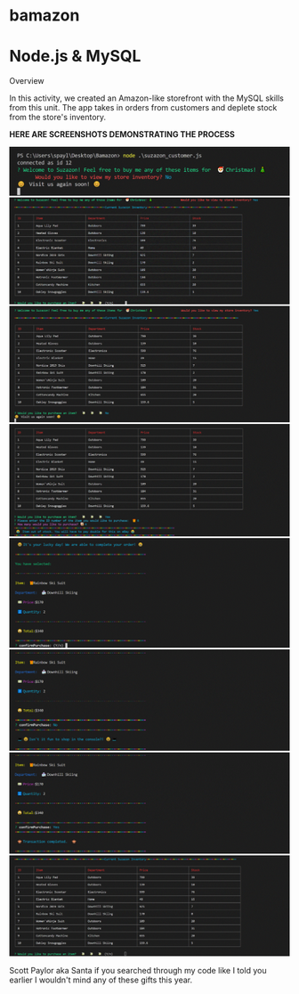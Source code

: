 # bamazon

# Node.js & MySQL

Overview

In this activity, we created an Amazon-like storefront with the MySQL skills from this unit. The app takes in orders from customers and deplete stock from the store's inventory.

**HERE ARE SCREENSHOTS DEMONSTRATING THE PROCESS**

<img src="images/Capture1.GIF">
<img src="images/Capture2.GIF">
<img src="images/Capture3.GIF">
<img src="images/Capture4.GIF">
<img src="images/Capture5.GIF">
<img src="images/Capture6.GIF">
<img src="images/Capture7.GIF">
<img src="images/Capture8.GIF">

Scott Paylor aka Santa if you searched through my code like I told you earlier I wouldn't mind any of these gifts this year.